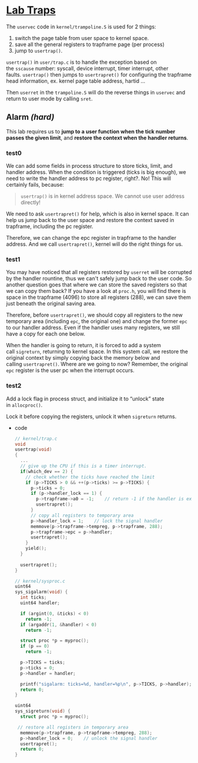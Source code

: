 # [Lab Traps](https://pdos.csail.mit.edu/6.828/2021/labs/traps.html)

The `uservec` code in `kernel/trampoline.S` is used for 2 things:

1. switch the page table from user space to kernel space.
2. save all the general registers to trapframe page (per process)
3. jump to `usertrap()`.

`usertrap()` in `user/trap.c` is to handle the exception based on the `sscause` number: syscall, device interrupt, timer interrupt, other faults. `usertrap()` then jumps to `usertrapret()` for configuring the trapframe head information, ex. kernel page table address, hartid ...

Then `userret` in the `trampoline.S` will do the reverse things in `uservec` and return to user mode by calling `sret`.

## Alarm *(hard)*

This lab requires us to **jump to a user function when the tick number passes the given limit**, and **restore the context when the handler returns**.

### **test0**

We can add some fields in process structure to store ticks, limit, and handler address. When the condition is triggered (ticks is big enough), we need to write the handler address to pc register, right?. No! This will certainly fails, because:

> `usertrap()` is in kernel address space. We cannot use user address directly!
>

We need to ask `usertrapret()` for help, which is also in kernel space. It can help us jump back to the user space and restore the context saved in trapframe, including the pc register.

Therefore, we can change the epc register in trapframe to the handler address. And we call `usertrapret()`, kernel will do the right things for us.

### **test1**

You may have noticed that all registers restored by `userret` will be corrupted by the handler rountine, thus we can't safely jump back to the user code. So another question goes that where we can store the saved registers so that we can copy them back? If you have a look at `proc.h`, you will find there is space in the trapframe (4096) to store all registers (288), we can save them just beneath the original saving area.

Therefore, before `usertrapret()`, we should copy all registers to the new temporary area (including `epc`, the original one) and change the former `epc` to our handler address. Even if the handler uses many registers, we still have a copy for each one below.

When the handler is going to return, it is forced to add a system call `sigreturn`, returning to kernel space. In this system call, we restore the original context by simply copying back the memory below and calling `usertrapret()`. Where are we going to now? Remember, the original `epc` register is the user pc when the interrupt occurs.

### **test2**

Add a lock flag in process struct, and initialize it to “unlock” state in `allocproc()`.

Lock it before copying the registers, unlock it when `sigreturn` returns.

- code

    ```c
    // kernel/trap.c
    void
    usertrap(void)
    {
      ...
      // give up the CPU if this is a timer interrupt.
      if(which_dev == 2) {
        // check whether the ticks have reached the limit
        if (p->TICKS > 0 && ++(p->ticks) >= p->TICKS) {
          p->ticks = 0;
          if (p->handler_lock == 1) {
            p->trapframe->a0 = -1;    // return -1 if the handler is executing
            usertrapret();
          }
          // copy all registers to temporary area
          p->handler_lock = 1;    // lock the signal handler
          memmove(p->trapframe->tempreg, p->trapframe, 288);
          p->trapframe->epc = p->handler;
          usertrapret();
        }
        yield();
      }
     
      usertrapret();
    }
    ```

    ```c
    // kernel/sysproc.c
    uint64
    sys_sigalarm(void) {
      int ticks;
      uint64 handler;
    
      if (argint(0, &ticks) < 0)
        return -1;
      if (argaddr(1, &handler) < 0)
        return -1;
    
      struct proc *p = myproc();
      if (p == 0)
        return -1;
    
      p->TICKS = ticks;
      p->ticks = 0;
      p->handler = handler;
    
      printf("sigalarm: ticks=%d, handler=%p\n", p->TICKS, p->handler);
      return 0;
    }
    
    uint64
    sys_sigreturn(void) {
      struct proc *p = myproc();
    
     // restore all registers in temporary area
      memmove(p->trapframe, p->trapframe->tempreg, 288);
      p->handler_lock = 0;    // unlock the signal handler
      usertrapret();
      return 0;
    }
    ```
